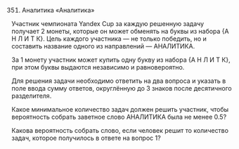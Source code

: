 351. Аналитика «Аналитика»

Участник чемпионата Yandex Cup за каждую решенную задачу получает 2 монеты, которые он может обменять на буквы из набора {А Н Л И Т К}. Цель каждого участника — не только победить, но и составить название одного из направлений — АНАЛИТИКА.

За 1 монету участник может купить одну букву из набора {А Н Л И Т К}, при этом буквы выдаются независимо и равновероятно.

Для решения задачи необходимо ответить на два вопроса и указать в поле ввода сумму ответов, округлённую до 3 знаков после десятичного разделителя.

Какое минимальное количество задач должен решить участник, чтобы вероятность собрать заветное слово АНАЛИТИКА была не менее 0.5?

Какова вероятность собрать слово, если человек решит то количество задач, которое получилось в ответе на вопрос 1?
